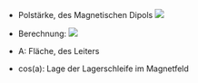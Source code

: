 - Polstärke, des Magnetischen Dipols 
![](Pasted%20image%2020231124164019.png)

- Berechnung:
![](Pasted%20image%2020231208135925.png)
- A: Fläche, des Leiters
- cos(a): Lage der Lagerschleife im Magnetfeld